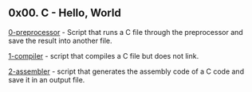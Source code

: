 ## 0x00. C - Hello, World

[0-preprocessor](./0-preprocessor) - Script that runs a C file through the preprocessor and save the result into another file.

[1-compiler](./1-compiler) - script that compiles a C file but does not link.

[2-assembler](./2-assembler) - script that generates the assembly code of a C code and save it in an output file.


